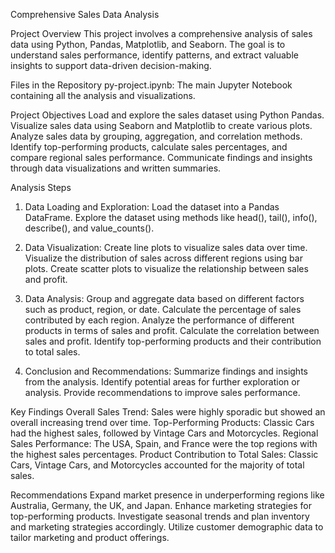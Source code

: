 Comprehensive Sales Data Analysis

Project Overview
This project involves a comprehensive analysis of sales data using Python, Pandas, Matplotlib, and Seaborn. The goal is to understand sales performance, identify patterns, and extract valuable insights to support data-driven decision-making.

Files in the Repository
py-project.ipynb: The main Jupyter Notebook containing all the analysis and visualizations.

Project Objectives
Load and explore the sales dataset using Python Pandas.
Visualize sales data using Seaborn and Matplotlib to create various plots.
Analyze sales data by grouping, aggregation, and correlation methods.
Identify top-performing products, calculate sales percentages, and compare regional sales performance.
Communicate findings and insights through data visualizations and written summaries.

Analysis Steps
1. Data Loading and Exploration:
Load the dataset into a Pandas DataFrame.
Explore the dataset using methods like head(), tail(), info(), describe(), and value_counts().

2. Data Visualization:
Create line plots to visualize sales data over time.
Visualize the distribution of sales across different regions using bar plots.
Create scatter plots to visualize the relationship between sales and profit.

3. Data Analysis:
Group and aggregate data based on different factors such as product, region, or date.
Calculate the percentage of sales contributed by each region.
Analyze the performance of different products in terms of sales and profit.
Calculate the correlation between sales and profit.
Identify top-performing products and their contribution to total sales.

4. Conclusion and Recommendations:
Summarize findings and insights from the analysis.
Identify potential areas for further exploration or analysis.
Provide recommendations to improve sales performance.

Key Findings
Overall Sales Trend: Sales were highly sporadic but showed an overall increasing trend over time.
Top-Performing Products: Classic Cars had the highest sales, followed by Vintage Cars and Motorcycles.
Regional Sales Performance: The USA, Spain, and France were the top regions with the highest sales percentages.
Product Contribution to Total Sales: Classic Cars, Vintage Cars, and Motorcycles accounted for the majority of total sales.

Recommendations
Expand market presence in underperforming regions like Australia, Germany, the UK, and Japan.
Enhance marketing strategies for top-performing products.
Investigate seasonal trends and plan inventory and marketing strategies accordingly.
Utilize customer demographic data to tailor marketing and product offerings.
